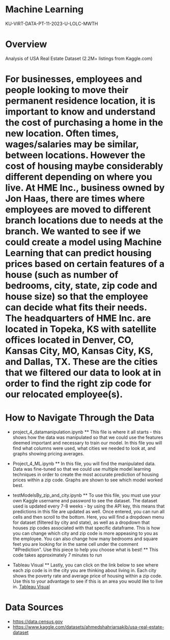 # Machine Learning
KU-VIRT-DATA-PT-11-2023-U-LOLC-MWTH

# Overview

Analysis of USA Real Estate Dataset (2.2M+ listings from Kaggle.com) 
# For businesses, employees and people looking to move their permanent residence location, it is important to know and understand the cost of purchasing a home in the new location. Often times, wages/salaries may be similar, between locations. However the cost of housing maybe considerably different depending on where you live. At HME Inc., business owned by Jon Haas, there are times where employees are moved to different branch locations due to needs at the branch. We wanted to see if we could create a model using Machine Learning that can predict housing prices based on certain features of a house (such as number of bedrooms, city, state, zip code and house size) so that the employee can decide what fits their needs. The headquarters of HME Inc. are located in Topeka, KS with satellite offices located in Denver, CO, Kansas City, MO, Kansas City, KS, and Dallas, TX. These are the cities that we filtered our data to look at in order to find the right zip code for our relocated employee(s).

# How to Navigate Through the Data 
* project_4_datamanipulation.ipynb
** This file is where it all starts - this shows how the data was manipulated so that we could use the features deemed important and necessary to train our model. In this file you will find what columns were used, what cities we needed to look at, and graphs showing pricing averages.
 
* Project_4_ML.ipynb
** In this file, you will find the manipulated data. Data was fine-tuned so that we could use multiple model learning techniques in order to create the most accurate prediction of housing prices within a zip code. Graphs are shown to see which model worked best.
 
* testModelsBy_zip_and_city.ipynb
** To use this file, you must use your own Kaggle username and password to see the dataset. The dataset used is updated every 7-8 weeks - by using the API key, this means that predictions in this file are updated as well. Once entered, you can run all cells and then scroll to the bottom. Here, you will find a dropdown menu for dataset (filtered by city and state), as well as a dropdown that houses zip codes associated with that specific dataframe. This is how you can change which city and zip code is more appeasing to you as the employee. You can also change how many bedrooms and square feet you are looking for in the same cell under the comment "#Prediction". Use this piece to help you choose what is best!
** This code takes approximately 7 minutes to run

* Tableau Visual
** Lastly, you can click on the link below to see where each zip code is in the city you are thinking about living in. Each city shows the poverty rate and average price of housing within a zip code. Use this to your advantage to see if this is an area you would like to live in.
[Tableau Visual](https://public.tableau.com/app/profile/hilari.waters/viz/Project4_Viz/AvgPricebyZip)

# Data Sources
* https://data.census.gov
* https://www.kaggle.com/datasets/ahmedshahriarsakib/usa-real-estate-dataset
  
